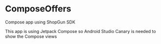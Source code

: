 # ComposeOffers
 Compose app using ShopGun SDK

 This app is using Jetpack Compose so Android Studio Canary is needed to show the Compose views
